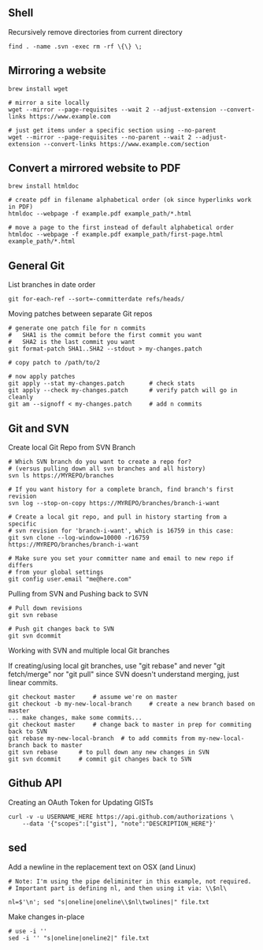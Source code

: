 ## Shell

Recursively remove directories from current directory

	find . -name .svn -exec rm -rf \{\} \;

## Mirroring a website

	brew install wget

	# mirror a site locally
	wget --mirror --page-requisites --wait 2 --adjust-extension --convert-links https://www.example.com

	# just get items under a specific section using --no-parent
	wget --mirror --page-requisites --no-parent --wait 2 --adjust-extension --convert-links https://www.example.com/section

## Convert a mirrored website to PDF

	brew install htmldoc

	# create pdf in filename alphabetical order (ok since hyperlinks work in PDF)
	htmldoc --webpage -f example.pdf example_path/*.html

	# move a page to the first instead of default alphabetical order
	htmldoc --webpage -f example.pdf example_path/first-page.html example_path/*.html

## General Git

List branches in date order

	git for-each-ref --sort=-committerdate refs/heads/

Moving patches between separate Git repos

	# generate one patch file for n commits
	#	SHA1 is the commit before the first commit you want
	#	SHA2 is the last commit you want
	git format-patch SHA1..SHA2 --stdout > my-changes.patch

	# copy patch to /path/to/2

	# now apply patches
	git apply --stat my-changes.patch 		# check stats
	git apply --check my-changes.patch 		# verify patch will go in cleanly
	git am --signoff < my-changes.patch 	# add n commits

## Git and SVN

Create local Git Repo from SVN Branch

	# Which SVN branch do you want to create a repo for?
	# (versus pulling down all svn branches and all history)
	svn ls https://MYREPO/branches

	# If you want history for a complete branch, find branch's first revision
	svn log --stop-on-copy https://MYREPO/branches/branch-i-want
	
	# Create a local git repo, and pull in history starting from a specific
	# svn revision for 'branch-i-want', which is 16759 in this case:
	git svn clone --log-window=10000 -r16759 https://MYREPO/branches/branch-i-want

	# Make sure you set your committer name and email to new repo if differs
	# from your global settings
	git config user.email "me@here.com"

Pulling from SVN and Pushing back to SVN

	# Pull down revisions
	git svn rebase

	# Push git changes back to SVN
	git svn dcommit

Working with SVN and multiple local Git branches

If creating/using local git branches, use "git rebase" and never "git fetch/merge"
nor "git pull" since SVN doesn't understand merging, just linear commits.

	git checkout master		# assume we're on master
	git checkout -b my-new-local-branch		# create a new branch based on master
	... make changes, make some commits...
	git checkout master		# change back to master in prep for commiting back to SVN
	git rebase my-new-local-branch 	# to add commits from my-new-local-branch back to master
	git svn rebase		# to pull down any new changes in SVN
	git svn dcommit		# commit git changes back to SVN

## Github API

Creating an OAuth Token for Updating GISTs

    curl -v -u USERNAME_HERE https://api.github.com/authorizations \
    	--data '{"scopes":["gist"], "note":"DESCRIPTION_HERE"}'

## sed

Add a newline in the replacement text on OSX (and Linux)

	# Note: I'm using the pipe deliminiter in this example, not required.
	# Important part is defining nl, and then using it via: \\$nl\

	nl=$'\n'; sed "s|oneline|oneline\\$nl\twolines|" file.txt

Make changes in-place

	# use -i ''
	sed -i '' "s|oneline|oneline2|" file.txt

